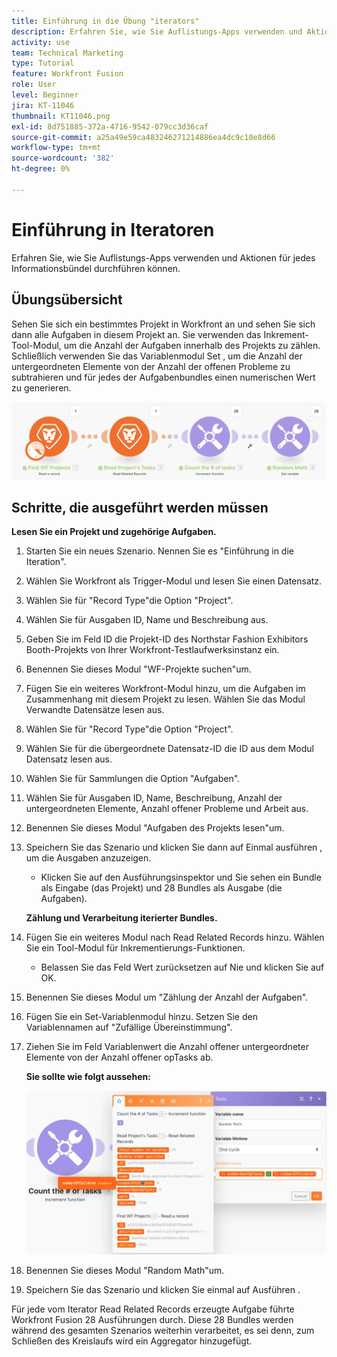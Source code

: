 ```yaml
---
title: Einführung in die Übung "iterators"
description: Erfahren Sie, wie Sie Auflistungs-Apps verwenden und Aktionen für jedes Informationsbündel durchführen können.
activity: use
team: Technical Marketing
type: Tutorial
feature: Workfront Fusion
role: User
level: Beginner
jira: KT-11046
thumbnail: KT11046.png
exl-id: 8d751885-372a-4716-9542-079cc3d36caf
source-git-commit: a25a49e59ca483246271214886ea4dc9c10e8d66
workflow-type: tm+mt
source-wordcount: '382'
ht-degree: 0%

---
```


# Einführung in Iteratoren

Erfahren Sie, wie Sie Auflistungs-Apps verwenden und Aktionen für jedes Informationsbündel durchführen können.

## Übungsübersicht

Sehen Sie sich ein bestimmtes Projekt in Workfront an und sehen Sie sich dann alle Aufgaben in diesem Projekt an. Sie verwenden das Inkrement-Tool-Modul, um die Anzahl der Aufgaben innerhalb des Projekts zu zählen. Schließlich verwenden Sie das Variablenmodul Set , um die Anzahl der untergeordneten Elemente von der Anzahl der offenen Probleme zu subtrahieren und für jedes der Aufgabenbundles einen numerischen Wert zu generieren.

![Einführung in Iteratoren Bild 1](../12-exercises/assets/introduction-to-iterators-walkthrough-1.png)

## Schritte, die ausgeführt werden müssen

**Lesen Sie ein Projekt und zugehörige Aufgaben.**

1. Starten Sie ein neues Szenario. Nennen Sie es &quot;Einführung in die Iteration&quot;.
1. Wählen Sie Workfront als Trigger-Modul und lesen Sie einen Datensatz.
1. Wählen Sie für &quot;Record Type&quot;die Option &quot;Project&quot;.
1. Wählen Sie für Ausgaben ID, Name und Beschreibung aus.
1. Geben Sie im Feld ID die Projekt-ID des Northstar Fashion Exhibitors Booth-Projekts von Ihrer Workfront-Testlaufwerksinstanz ein.
1. Benennen Sie dieses Modul &quot;WF-Projekte suchen&quot;um.
1. Fügen Sie ein weiteres Workfront-Modul hinzu, um die Aufgaben im Zusammenhang mit diesem Projekt zu lesen. Wählen Sie das Modul Verwandte Datensätze lesen aus.
1. Wählen Sie für &quot;Record Type&quot;die Option &quot;Project&quot;.
1. Wählen Sie für die übergeordnete Datensatz-ID die ID aus dem Modul Datensatz lesen aus.
1. Wählen Sie für Sammlungen die Option &quot;Aufgaben&quot;.
1. Wählen Sie für Ausgaben ID, Name, Beschreibung, Anzahl der untergeordneten Elemente, Anzahl offener Probleme und Arbeit aus.
1. Benennen Sie dieses Modul &quot;Aufgaben des Projekts lesen&quot;um.
1. Speichern Sie das Szenario und klicken Sie dann auf Einmal ausführen , um die Ausgaben anzuzeigen.

   + Klicken Sie auf den Ausführungsinspektor und Sie sehen ein Bundle als Eingabe (das Projekt) und 28 Bundles als Ausgabe (die Aufgaben).

   **Zählung und Verarbeitung iterierter Bundles.**

1. Fügen Sie ein weiteres Modul nach Read Related Records hinzu. Wählen Sie ein Tool-Modul für Inkrementierungs-Funktionen.

   + Belassen Sie das Feld Wert zurücksetzen auf Nie und klicken Sie auf OK.

1. Benennen Sie dieses Modul um &quot;Zählung der Anzahl der Aufgaben&quot;.
1. Fügen Sie ein Set-Variablenmodul hinzu. Setzen Sie den Variablennamen auf &quot;Zufällige Übereinstimmung&quot;.
1. Ziehen Sie im Feld Variablenwert die Anzahl offener untergeordneter Elemente von der Anzahl offener opTasks ab.

   **Sie sollte wie folgt aussehen:**

   ![Einführung in Iteratoren Bild 2](../12-exercises/assets/introduction-to-iterators-walkthrough-2.png)

1. Benennen Sie dieses Modul &quot;Random Math&quot;um.
1. Speichern Sie das Szenario und klicken Sie einmal auf Ausführen .

Für jede vom Iterator Read Related Records erzeugte Aufgabe führte Workfront Fusion 28 Ausführungen durch. Diese 28 Bundles werden während des gesamten Szenarios weiterhin verarbeitet, es sei denn, zum Schließen des Kreislaufs wird ein Aggregator hinzugefügt.

